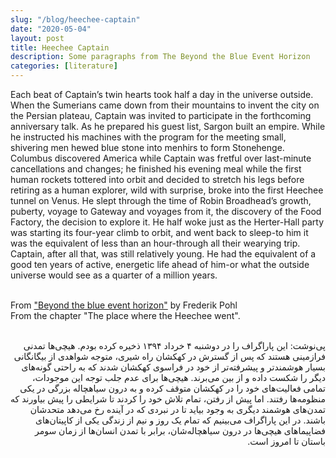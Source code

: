 ```yaml
---
slug: "/blog/heechee-captain"
date: "2020-05-04"
layout: post
title: Heechee Captain
description: Some paragraphs from The Beyond the Blue Event Horizon
categories: [literature]
---
```


Each beat of Captain’s twin hearts took half a day in the universe outside. When the Sumerians came down from their mountains to invent the city on the Persian plateau, Captain was invited to participate in the forthcoming anniversary talk. As he prepared his guest list, Sargon built an empire. While he instructed his machines with the program for the meeting small, shivering men hewed blue stone into menhirs to form Stonehenge. Columbus discovered America while Captain was fretful over last-minute cancellations and changes; he finished his evening meal while the first human rockets tottered into orbit and decided to stretch his legs before retiring as a human explorer, wild with surprise, broke into the first Heechee tunnel on Venus. He slept through the time of Robin Broadhead’s growth, puberty, voyage to Gateway and voyages from it, the discovery of the Food Factory, the decision to explore it. He half woke just as the Herter-Hall party was starting its four-year climb to orbit, and went back to sleep-to him it was the equivalent of less than an hour-through all their wearying trip. Captain, after all that, was still relatively young. He had the equivalent of a good ten years of active, energetic life ahead of him-or what the outside universe would see as a quarter of a million years.<br><br>

From ["Beyond the blue event horizon"](https://en.wikipedia.org/wiki/Beyond_the_Blue_Event_Horizon) by Frederik Pohl<br>
From the chapter "The place where the Heechee went".
<br>
<br>

<div style="direction: rtl;">
پی‌نوشت: این پاراگراف را در دوشنبه ۴ خرداد ۱۳۹۴ ذخیره کرده بودم. هیچی‌ها تمدنی فرازمینی هستند که پس از گسترش در کهکشان راه شیری، متوجه شواهدی از بیگانگانی بسیار هوشمندتر و پیشرفته‌تر از خود در فراسوی کهکشان شدند که به راحتی گونه‌های دیگر را شکست داده و از بین می‌برند. هیچی‌ها برای عدم جلب توجه این موجودات، تمامی فعالیت‌های خود را در کهکشان متوقف کرده و به درون سیاهچاله بزرگی در یکی منظومه‌ها رفتند. اما پیش از رفتن، تمام تلاش خود را کردند تا شرایطی را پیش بیاورند که تمدن‌های هوشمند دیگری به وجود بیاید تا در نبردی که در آینده رخ می‌دهد متحدشان باشند. در این پاراگراف می‌بینیم که تمام یک روز و نیم از زندگی یکی از کاپیتان‌های فضاپیماهای هیچی‌ها در درون سیاهچاله‌شان، برابر با تمدن انسان‌ها از زمان سومر باستان تا امروز است.
<div>
